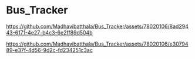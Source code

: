 # Bus_Tracker

https://github.com/Madhavibatthala/Bus_Tracker/assets/78020106/8ad29443-6171-4e27-b4c3-6e2ff89d504b



https://github.com/Madhavibatthala/Bus_Tracker/assets/78020106/e3079489-e37f-4d56-9d2c-fd234251c3ac

